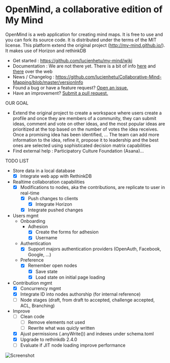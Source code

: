 OpenMind, a collaborative edition of My Mind
===============================

OpenMind is a web application for creating mind maps. It is free to use and you can fork its source code. It is distributed under the terms of the MIT license. This platform extend the original project (http://my-mind.github.io/). It makes use of Horizon and rethinkDB


* Get started : https://github.com/lucienhetu/my-mind/wiki
* Documentation : We are not there yet. There is a bit of info [here](http://web.archive.org/web/20170926222132/http://horizon.io/docs/) and [there](https://www.pluralsight.com/guides/building-a-real-time-application-with-react-react-router-horizon-io-and-oauth) over the web
* News / Changelog : https://github.com/lucienhetu/Collaborative-Mind-Mapping/blob/master/versionInfo
* Found a bug or have a feature request? [Open an issue.](https://github.com/lucienhetu/my-mind/issues)
* Have an improvement? [Submit a pull request.](https://github.com/lucienhetu/my-mind/pulls)

OUR GOAL
* Extend the original project to create a workspace where users create a profile and once they are members of a community, they can submit ideas, comment and vote on other ideas, and the most popular ideas are prioritized at the top based on the number of votes the idea receives. Once a promising idea has been identified, ... The team can add more information to the idea, refine it, propose it to leadership and the best ones are selected using sophisticated decision matrix capabilities
* Find external help : Participatory Culture Foundation (Asana)...
 
TODO LIST
* Store data in a local database
  - [X] Integrate web app with RethinkDB
* Realtime collaboration capabilities
  - [x] Modifications to nodes, aka the contributions, are replicate to user in real-time
    - [X] Push changes to clients
      - [x] Integrate Horizon 
    - [x] Integrate pushed changes
* Users mgmt
  - Onboarding
    - Adhesion  
      - [x] Create the forms for adhesion
      - [x] Username
  - Authentication
    - [x] Support majors authentication providers (OpenAuth, Facebook, Google, ...)
  - Preference
    - [x] Remember open nodes
      - [x] Save state
      - [x] Load state on initial page loading
* Contribution mgmt
  - [x] Concurrency mgmt
  - [x] Integrate ID into nodes authorship (for internal reference)
  - [ ] Node stages (draft, from draft to accepted, challenge accepted, ACL, Branching)
* Improve
  - [ ] Clean code
    - [ ] Remove elements not used
    - [ ] Rewrite what was quicly written
  - [x] Ajust permissions (.anyWrite()) and indexes under schema.toml
  - [x] Upgrade to rethinkdb 2.4.0
  - [ ] Evaluate if JIT node loading improve performance
  
![Screenshot](screenshot.png)
